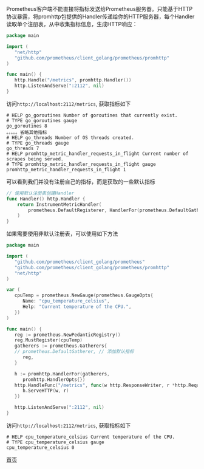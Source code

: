 Prometheus客户端不能直接将指标发送给Prometheus服务器。只能基于HTTP协议暴露，将promhttp包提供的Handler传递给你的HTTP服务器，每个Handler读取单个注册表，从中收集指标信息，生成HTTP响应：
```go
package main

import (
   "net/http"
   "github.com/prometheus/client_golang/prometheus/promhttp"
)

func main() {
   http.Handle("/metrics", promhttp.Handler())
   http.ListenAndServe(":2112", nil)
}
```
访问`http://localhost:2112/metrics`, 获取指标如下

```
# HELP go_goroutines Number of goroutines that currently exist.
# TYPE go_goroutines gauge
go_goroutines 8
。。。。。省略其他指标
# HELP go_threads Number of OS threads created.
# TYPE go_threads gauge
go_threads 7
# HELP promhttp_metric_handler_requests_in_flight Current number of scrapes being served.
# TYPE promhttp_metric_handler_requests_in_flight gauge
promhttp_metric_handler_requests_in_flight 1
```
可以看到我们并没有注册自己的指标，而是获取的一些默认指标
```go
// 使用默认注册表创建Handler
func Handler() http.Handler {
    return InstrumentMetricHandler(
        prometheus.DefaultRegisterer, HandlerFor(prometheus.DefaultGatherer, HandlerOpts{}),
    )
}
```
如果需要使用非默认注册表，可以使用如下方法
```go
package main

import (
   "github.com/prometheus/client_golang/prometheus"
   "github.com/prometheus/client_golang/prometheus/promhttp"
   "net/http"
)

var (
   cpuTemp = prometheus.NewGauge(prometheus.GaugeOpts{
      Name: "cpu_temperature_celsius",
      Help: "Current temperature of the CPU.",
   })
)

func main() {
   reg := prometheus.NewPedanticRegistry()
   reg.MustRegister(cpuTemp)
   gatherers := prometheus.Gatherers{
   // prometheus.DefaultGatherer, // 添加默认指标
      reg,
   }

   h := promhttp.HandlerFor(gatherers,
      promhttp.HandlerOpts{})
   http.HandleFunc("/metrics", func(w http.ResponseWriter, r *http.Request) {
      h.ServeHTTP(w, r)
   })

   http.ListenAndServe(":2112", nil)
}
```
访问`http://localhost:2112/metrics`, 获取指标如下
```
# HELP cpu_temperature_celsius Current temperature of the CPU.
# TYPE cpu_temperature_celsius gauge
cpu_temperature_celsius 0
```
[首页](README.md)
